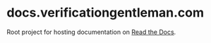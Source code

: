 # docs.verificationgentleman.com

Root project for hosting documentation on [Read the Docs](https://readthedocs.org/).
